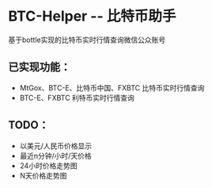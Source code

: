 BTC-Helper -- 比特币助手
========================
基于bottle实现的比特币实时行情查询微信公众账号  

已实现功能：
---------
* MtGox、BTC-E、比特币中国、FXBTC 比特币实时行情查询
* BTC-E、FXBTC 利特币实时行情查询

TODO：
---------
* 以美元/人民币价格显示
* 最近n分钟/小时/天价格
* 24小时价格走势图
* N天价格走势图
